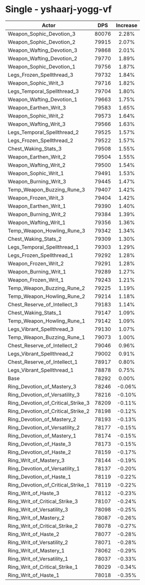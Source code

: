 # Single - yshaarj-yogg-vf
| Actor | DPS | Increase |
|---|:---:|:---:|
|Weapon_Sophic_Devotion_3|80076|2.28%|
|Weapon_Sophic_Devotion_2|79915|2.07%|
|Weapon_Wafting_Devotion_3|79868|2.01%|
|Weapon_Wafting_Devotion_2|79770|1.89%|
|Weapon_Sophic_Devotion_1|79756|1.87%|
|Legs_Frozen_Spellthread_3|79732|1.84%|
|Weapon_Sophic_Writ_3|79716|1.82%|
|Legs_Temporal_Spellthread_3|79704|1.80%|
|Weapon_Wafting_Devotion_1|79663|1.75%|
|Weapon_Earthen_Writ_3|79583|1.65%|
|Weapon_Sophic_Writ_2|79573|1.64%|
|Weapon_Wafting_Writ_3|79566|1.63%|
|Legs_Temporal_Spellthread_2|79525|1.57%|
|Legs_Frozen_Spellthread_2|79522|1.57%|
|Chest_Waking_Stats_3|79508|1.55%|
|Weapon_Earthen_Writ_2|79504|1.55%|
|Weapon_Wafting_Writ_2|79500|1.54%|
|Weapon_Sophic_Writ_1|79491|1.53%|
|Weapon_Burning_Writ_3|79445|1.47%|
|Temp_Weapon_Buzzing_Rune_3|79407|1.42%|
|Weapon_Frozen_Writ_3|79404|1.42%|
|Weapon_Earthen_Writ_1|79390|1.40%|
|Weapon_Burning_Writ_2|79384|1.39%|
|Weapon_Wafting_Writ_1|79356|1.36%|
|Temp_Weapon_Howling_Rune_3|79342|1.34%|
|Chest_Waking_Stats_2|79309|1.30%|
|Legs_Temporal_Spellthread_1|79303|1.29%|
|Legs_Frozen_Spellthread_1|79292|1.28%|
|Weapon_Frozen_Writ_2|79291|1.28%|
|Weapon_Burning_Writ_1|79289|1.27%|
|Weapon_Frozen_Writ_1|79243|1.21%|
|Temp_Weapon_Buzzing_Rune_2|79225|1.19%|
|Temp_Weapon_Howling_Rune_2|79214|1.18%|
|Chest_Reserve_of_Intellect_3|79183|1.14%|
|Chest_Waking_Stats_1|79147|1.09%|
|Temp_Weapon_Howling_Rune_1|79142|1.09%|
|Legs_Vibrant_Spellthread_3|79130|1.07%|
|Temp_Weapon_Buzzing_Rune_1|79073|1.00%|
|Chest_Reserve_of_Intellect_2|79046|0.96%|
|Legs_Vibrant_Spellthread_2|79002|0.91%|
|Chest_Reserve_of_Intellect_1|78917|0.80%|
|Legs_Vibrant_Spellthread_1|78878|0.75%|
|Base|78292|0.00%|
|Ring_Devotion_of_Mastery_3|78246|-0.06%|
|Ring_Devotion_of_Versatility_3|78216|-0.10%|
|Ring_Devotion_of_Critical_Strike_3|78209|-0.11%|
|Ring_Devotion_of_Critical_Strike_2|78198|-0.12%|
|Ring_Devotion_of_Mastery_2|78193|-0.13%|
|Ring_Devotion_of_Versatility_2|78177|-0.15%|
|Ring_Devotion_of_Mastery_1|78174|-0.15%|
|Ring_Devotion_of_Haste_3|78173|-0.15%|
|Ring_Devotion_of_Haste_2|78159|-0.17%|
|Ring_Writ_of_Mastery_3|78144|-0.19%|
|Ring_Devotion_of_Versatility_1|78137|-0.20%|
|Ring_Devotion_of_Haste_1|78119|-0.22%|
|Ring_Devotion_of_Critical_Strike_1|78119|-0.22%|
|Ring_Writ_of_Haste_3|78112|-0.23%|
|Ring_Writ_of_Critical_Strike_3|78107|-0.24%|
|Ring_Writ_of_Versatility_3|78098|-0.25%|
|Ring_Writ_of_Mastery_2|78087|-0.26%|
|Ring_Writ_of_Critical_Strike_2|78078|-0.27%|
|Ring_Writ_of_Haste_2|78077|-0.28%|
|Ring_Writ_of_Versatility_2|78071|-0.28%|
|Ring_Writ_of_Mastery_1|78062|-0.29%|
|Ring_Writ_of_Versatility_1|78037|-0.33%|
|Ring_Writ_of_Critical_Strike_1|78029|-0.34%|
|Ring_Writ_of_Haste_1|78018|-0.35%|
